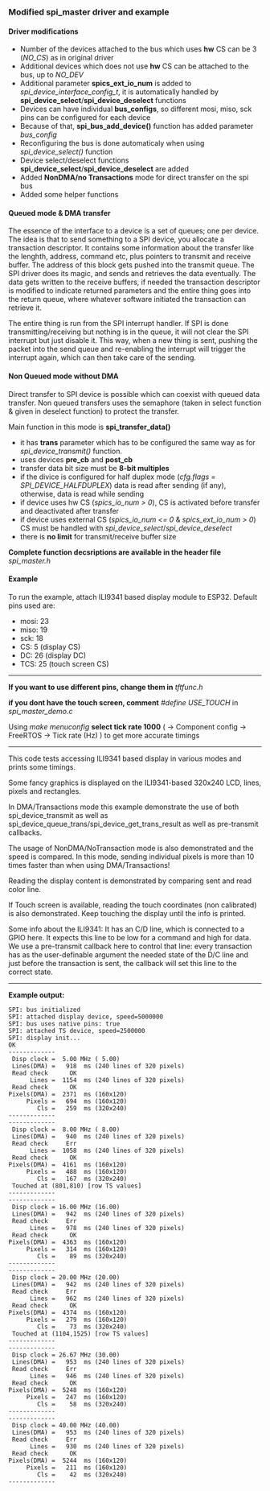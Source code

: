### Modified spi_master driver and example

#### Driver modifications

* Number of the devices attached to the bus which uses **hw** CS can be 3 (*NO_CS*) as in original driver
* Additional devices which does not use **hw** CS can be attached to the bus, up to *NO_DEV*
* Additional parameter **spics_ext_io_num** is added to *spi_device_interface_config_t*, it is automatically handled by **spi_device_select**/**spi_device_deselect** functions
* Devices can have individual **bus_configs**, so different mosi, miso, sck pins can be configured for each device
* Because of that, **spi_bus_add_device()** function has added parameter *bus_config*
* Reconfiguring the bus is done automaticaly when using *spi_device_select()* function
* Device select/deselect functions **spi_device_select**/**spi_device_deselect** are added
* Added **NonDMA/no Transactions** mode for direct transfer on the spi bus
* Added some helper functions

#### Queued mode & DMA transfer

The essence of the interface to a device is a set of queues; one per device.
The idea is that to send something to a SPI device, you allocate a transaction descriptor. It contains some information about the transfer like the lenghth, address, command etc, plus pointers to transmit and receive buffer. The address of this block gets pushed into the transmit queue. 
The SPI driver does its magic, and sends and retrieves the data eventually.
The data gets written to the receive buffers, if needed the transaction descriptor is modified to indicate returned parameters and the entire thing goes into the return queue, where whatever software initiated the transaction can retrieve it.

The entire thing is run from the SPI interrupt handler. If SPI is done transmitting/receiving but nothing is in the queue, it will not clear the SPI interrupt but just disable it. This way, when a new thing is sent, pushing the packet into the send queue and re-enabling the interrupt will trigger the interrupt again, which can then take care of the sending.


#### Non Queued mode without DMA

Direct transfer to SPI device is possible which can coexist with queued data transfer.
Non queued transfers uses the semaphore (taken in select function & given in deselect function) to protect the transfer.

Main function in this mode is **spi_transfer_data()**
* it has **trans** parameter which has to be configured the same way as for *spi_device_transmit()* function.
* uses devices **pre_cb** and **post_cb**
* transfer data bit size must be **8-bit multiples**
* if the divice is configured for half duplex mode (*cfg.flags = SPI_DEVICE_HALFDUPLEX*) data is read after sending (if any), otherwise, data is read while sending
* if device uses hw CS (*spics_io_num > 0*), CS is activated before transfer and deactivated after transfer
* if device uses external CS (*spics_io_num <= 0* & *spics_ext_io_num > 0*) CS must be handled with *spi_device_select*/*spi_device_deselect*
* there is **no limit** for transmit/receive buffer size

**Complete function decsriptions are available in the header file** *spi_master.h*

#### Example

To run the example, attach ILI9341 based display module to ESP32. Default pins used are:
* mosi: 23
* miso: 19
*  sck: 18
*   CS:  5 (display CS)
*   DC: 26 (display DC)
*  TCS: 25 (touch screen CS)

---

**If you want to use different pins, change them in** *tftfunc.h*

**if you dont have the touch screen, comment** *#define USE_TOUCH* in *spi_master_demo.c*

Using *make menuconfig* **select tick rate 1000** ( → Component config → FreeRTOS → Tick rate (Hz) ) to get more accurate timings

---

This code tests accessing ILI9341 based display in various modes and prints some timings.

Some fancy graphics is displayed on the ILI9341-based 320x240 LCD, lines, pixels and rectangles.

In DMA/Transactions mode this example demonstrate the use of both spi_device_transmit as well as spi_device_queue_trans/spi_device_get_trans_result as well as pre-transmit callbacks.

The usage of NonDMA/NoTransaction mode is also demonstrated and the speed is compared.
In this mode, sending individual pixels is more than 10 times faster than when using DMA/Transactions!
 
Reading the display content is demonstrated by comparing sent and read color line.
 
If Touch screen is available, reading the touch coordinates (non calibrated) is also demonstrated. Keep touching the display until the info is printed.
 
Some info about the ILI9341:
It has an C/D line, which is connected to a GPIO here. It expects this line to be low for a command and high for data. We use a pre-transmit callback here to control that line: every transaction has as the user-definable argument the needed state of the D/C line and just before the transaction is sent, the callback will set this line to the correct state.

---

**Example output:**

```
SPI: bus initialized
SPI: attached display device, speed=5000000
SPI: bus uses native pins: true
SPI: attached TS device, speed=2500000
SPI: display init...
OK
-------------
 Disp clock =  5.00 MHz ( 5.00)
 Lines(DMA) =   918  ms (240 lines of 320 pixels)
 Read check      OK
      Lines =  1154  ms (240 lines of 320 pixels)
 Read check      OK
Pixels(DMA) =  2371  ms (160x120)
     Pixels =   694  ms (160x120)
        Cls =   259  ms (320x240)
-------------
-------------
 Disp clock =  8.00 MHz ( 8.00)
 Lines(DMA) =   940  ms (240 lines of 320 pixels)
 Read check     Err
      Lines =  1058  ms (240 lines of 320 pixels)
 Read check      OK
Pixels(DMA) =  4161  ms (160x120)
     Pixels =   488  ms (160x120)
        Cls =   167  ms (320x240)
 Touched at (801,810) [row TS values]
-------------
-------------
 Disp clock = 16.00 MHz (16.00)
 Lines(DMA) =   942  ms (240 lines of 320 pixels)
 Read check     Err
      Lines =   978  ms (240 lines of 320 pixels)
 Read check      OK
Pixels(DMA) =  4363  ms (160x120)
     Pixels =   314  ms (160x120)
        Cls =    89  ms (320x240)
-------------
-------------
 Disp clock = 20.00 MHz (20.00)
 Lines(DMA) =   942  ms (240 lines of 320 pixels)
 Read check     Err
      Lines =   962  ms (240 lines of 320 pixels)
 Read check      OK
Pixels(DMA) =  4374  ms (160x120)
     Pixels =   279  ms (160x120)
        Cls =    73  ms (320x240)
 Touched at (1104,1525) [row TS values]
-------------
-------------
 Disp clock = 26.67 MHz (30.00)
 Lines(DMA) =   953  ms (240 lines of 320 pixels)
 Read check     Err
      Lines =   946  ms (240 lines of 320 pixels)
 Read check      OK
Pixels(DMA) =  5248  ms (160x120)
     Pixels =   247  ms (160x120)
        Cls =    58  ms (320x240)
-------------
-------------
 Disp clock = 40.00 MHz (40.00)
 Lines(DMA) =   953  ms (240 lines of 320 pixels)
 Read check     Err
      Lines =   930  ms (240 lines of 320 pixels)
 Read check      OK
Pixels(DMA) =  5244  ms (160x120)
     Pixels =   211  ms (160x120)
        Cls =    42  ms (320x240)
-------------
```
